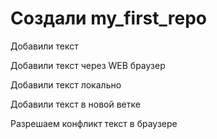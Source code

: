 ﻿# Создали my_first_repo

Добавили текст

Добавили текст через WEB браузер

Добавили текст локально

Добавили текст в новой ветке

Разрешаем конфликт текст в браузере
